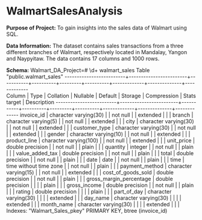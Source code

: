 # WalmartSalesAnalysis

**Purpose of Project:** 
To gain insights into the sales data of Walmart using SQL.

**Data Information:** 
The dataset contains sales transactions from a three different branches of Walmart, respectively located in Mandalay, Yangon and Naypyitaw. The data contains 17 columns and 1000 rows.

**Schema:**
Walmart_DA_Project=# \d+ walmart_sales
                                                      Table "public.walmart_sales"
-------------------------+------------------------+-----------+----------+---------+----------+-------------+--------------+-------------                                       
         Column          |          Type          | Collation | Nullable | Default | Storage  | Compression | Stats target | Description
-------------------------+------------------------+-----------+----------+---------+----------+-------------+--------------+-------------
 invoice_id              | character varying(30)  |           | not null |         | extended |             |              |
 branch                  | character varying(5)   |           | not null |         | extended |             |              |
 city                    | character varying(30)  |           | not null |         | extended |             |              |
 customer_type           | character varying(30)  |           | not null |         | extended |             |              |
 gender                  | character varying(10)  |           | not null |         | extended |             |              |
 product_line            | character varying(100) |           | not null |         | extended |             |              |
 unit_price              | double precision       |           | not null |         | plain    |             |              |
 quantity                | integer                |           | not null |         | plain    |             |              |
 value_added_tax         | double precision       |           | not null |         | plain    |             |              |
 total                   | double precision       |           | not null |         | plain    |             |              |
 date                    | date                   |           | not null |         | plain    |             |              |
 time                    | time without time zone |           | not null |         | plain    |             |              |
 payment_method          | character varying(15)  |           | not null |         | extended |             |              |
 cost_of_goods_sold      | double precision       |           | not null |         | plain    |             |              |
 gross_margin_percentage | double precision       |           |          |         | plain    |             |              |
 gross_income            | double precision       |           | not null |         | plain    |             |              |
 rating                  | double precision       |           |          |         | plain    |             |              |
 part_of_day             | character varying(30)  |           |          |         | extended |             |              |
 day_name                | character varying(30)  |           |          |         | extended |             |              |
 month_name              | character varying(30)  |           |          |         | extended |             |              |
Indexes:
    "Walmart_Sales_pkey" PRIMARY KEY, btree (invoice_id)


